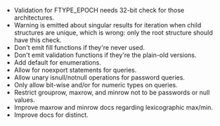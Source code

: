 - Validation for FTYPE\_EPOCH needs 32-bit check for those architectures.
- Warning is emitted about singular results for iteration when child
  structures are unique, which is wrong: only the root structure should
  have this check.
- Don't emit fill functions if they're never used.
- Don't emit validation functions if they're the plain-old versions.
- Add default for enumerations.
- Allow for noexport statements for queries.
- Allow unary isnull/notnull operations for password queries.
- Only allow bit-wise and/or for numeric types on queries.
- Restrict grouprow, maxrow, and minrow not to be passwords or null values.
- Improve maxrow and minrow docs regarding lexicographic max/min.
- Improve docs for distinct.
